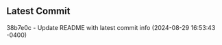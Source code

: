 
## Latest Commit
38b7e0c - Update README with latest commit info (2024-08-29 16:53:43 -0400) <Yunxi-Zhou>
